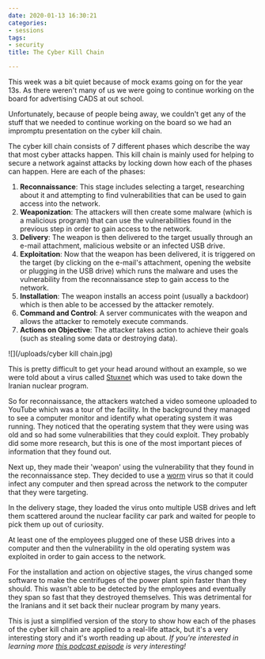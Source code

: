 ```yaml
---
date: 2020-01-13 16:30:21
categories:
- sessions
tags:
- security
title: The Cyber Kill Chain

---
```

This week was a bit quiet because of mock exams going on for the year 13s. As there weren't many of us we were going to continue working on the board for advertising CADS at out school.

Unfortunately, because of people being away, we couldn't get any of the stuff that we needed to continue working on the board so we had an impromptu presentation on the cyber kill chain.

The cyber kill chain consists of 7 different phases which describe the way that most cyber attacks happen. This kill chain is mainly used for helping to secure a network against attacks by locking down how each of the phases can happen. Here are each of the phases:

1. **Reconnaissance**: This stage includes selecting a target, researching about it and attempting to find vulnerabilities that can be used to gain access into the network.
2. **Weaponization**: The attackers will then create some malware (which is a malicious program) that can use the vulnerabilities found in the previous step in order to gain access to the network.
3. **Delivery**: The weapon is then delivered to the target usually through an e-mail attachment, malicious website or an infected USB drive.
4. **Exploitation**: Now that the weapon has been delivered, it is triggered on the target (by clicking on the e-mail's attachment, opening the website or plugging in the USB drive) which runs the malware and uses the vulnerability from the reconnaissance step to gain access to the network.
5. **Installation**: The weapon installs an access point (usually a backdoor) which is then able to be accessed by the attacker remotely.
6. **Command and Control**: A server communicates with the weapon and allows the attacker to remotely execute commands.
7. **Actions on Objective**: The attacker takes action to achieve their goals (such as stealing some data or destroying data).

![](/uploads/cyber kill chain.jpg)

This is pretty difficult to get your head around without an example, so we were told about a virus called [Stuxnet](https://en.wikipedia.org/wiki/Stuxnet) which was used to take down the Iranian nuclear program.

So for reconnaissance, the attackers watched a video someone uploaded to YouTube which was a tour of the facility. In the background they managed to see a computer monitor and identify what operating system it was running. They noticed that the operating system that they were using was old and so had some vulnerabilities that they could exploit. They probably did some more research, but this is one of the most important pieces of information that they found out.

Next up, they made their 'weapon' using the vulnerability that they found in the reconnaissance step. They decided to use a [worm](https://en.wikipedia.org/wiki/Computer_worm) virus so that it could infect any computer and then spread across the network to the computer that they were targeting.

In the delivery stage, they loaded the virus onto multiple USB drives and left them scattered around the nuclear facility car park and waited for people to pick them up out of curiosity.

At least one of the employees plugged one of these USB drives into a computer and then the vulnerability in the old operating system was exploited in order to gain access to the network.

For the installation and action on objective stages, the virus changed some software to make the centrifuges of the power plant spin faster than they should. This wasn't able to be detected by the employees and eventually they span so fast that they destroyed themselves. This was detrimental for the Iranians and it set back their nuclear program by many years.

This is just a simplified version of the story to show how each of the phases of the cyber kill chain are applied to a real-life attack, but it's a very interesting story and it's worth reading up about. _If you're interested in learning more_ [_this podcast episode_](https://pca.st/b9d0) _is very interesting!_